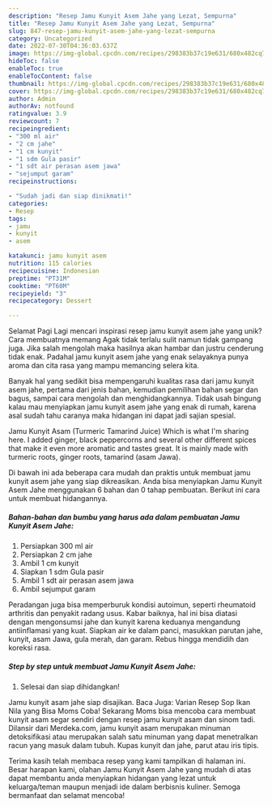 ```yaml
---
description: "Resep Jamu Kunyit Asem Jahe yang Lezat, Sempurna"
title: "Resep Jamu Kunyit Asem Jahe yang Lezat, Sempurna"
slug: 847-resep-jamu-kunyit-asem-jahe-yang-lezat-sempurna
category: Uncategorized
date: 2022-07-30T04:36:03.637Z
image: https://img-global.cpcdn.com/recipes/298383b37c19e631/680x482cq70/jamu-kunyit-asem-jahe-foto-resep-utama.jpg
hideToc: false
enableToc: true
enableTocContent: false
thumbnail: https://img-global.cpcdn.com/recipes/298383b37c19e631/680x482cq70/jamu-kunyit-asem-jahe-foto-resep-utama.jpg
cover: https://img-global.cpcdn.com/recipes/298383b37c19e631/680x482cq70/jamu-kunyit-asem-jahe-foto-resep-utama.jpg
author: Admin
authorAv: notfound
ratingvalue: 3.9
reviewcount: 7
recipeingredient:
- "300 ml air"
- "2 cm jahe"
- "1 cm kunyit"
- "1 sdm Gula pasir"
- "1 sdt air perasan asem jawa"
- "sejumput garam"
recipeinstructions:

- "Sudah jadi dan siap dinikmati!"
categories:
- Resep
tags:
- jamu
- kunyit
- asem

katakunci: jamu kunyit asem 
nutrition: 115 calories
recipecuisine: Indonesian
preptime: "PT31M"
cooktime: "PT60M"
recipeyield: "3"
recipecategory: Dessert

---
```



Selamat Pagi Lagi mencari inspirasi resep jamu kunyit asem jahe yang unik? Cara membuatnya memang Agak tidak terlalu sulit namun tidak gampang juga. Jika salah mengolah maka hasilnya akan hambar dan justru cenderung tidak enak. Padahal jamu kunyit asem jahe yang enak selayaknya punya aroma dan cita rasa yang mampu memancing selera kita.


Banyak hal yang sedikit bisa mempengaruhi kualitas rasa dari jamu kunyit asem jahe, pertama dari jenis bahan, kemudian pemilihan bahan segar dan bagus, sampai cara mengolah dan menghidangkannya. Tidak usah bingung kalau mau menyiapkan jamu kunyit asem jahe yang enak di rumah, karena asal sudah tahu caranya maka hidangan ini dapat jadi sajian spesial.

Jamu Kunyit Asam (Turmeric Tamarind Juice) Which is what I&#39;m sharing here. I added ginger, black peppercorns and several other different spices that make it even more aromatic and tastes great. It is mainly made with turmeric roots, ginger roots, tamarind (asam Jawa).


Di bawah ini ada beberapa cara mudah dan praktis untuk membuat jamu kunyit asem jahe yang siap dikreasikan. Anda bisa menyiapkan Jamu Kunyit Asem Jahe menggunakan 6 bahan dan 0 tahap pembuatan. Berikut ini cara untuk membuat hidangannya.

<!--inarticleads1-->

##### Bahan-bahan dan bumbu yang harus ada dalam pembuatan Jamu Kunyit Asem Jahe:

1. Persiapkan 300 ml air
1. Persiapkan 2 cm jahe
1. Ambil 1 cm kunyit
1. Siapkan 1 sdm Gula pasir
1. Ambil 1 sdt air perasan asem jawa
1. Ambil sejumput garam


Peradangan juga bisa memperburuk kondisi autoimun, seperti rheumatoid arthritis dan penyakit radang usus. Kabar baiknya, hal ini bisa diatasi dengan mengonsumsi jahe dan kunyit karena keduanya mengandung antiinflamasi yang kuat. Siapkan air ke dalam panci, masukkan parutan jahe, kunyit, asam Jawa, gula merah, dan garam. Rebus hingga mendidih dan koreksi rasa. 

<!--inarticleads2-->

##### Step by step untuk membuat Jamu Kunyit Asem Jahe:


1. Selesai dan siap dihidangkan!

Jamu kunyit asam jahe siap disajikan. Baca Juga: Varian Resep Sop Ikan Nila yang Bisa Moms Coba! Sekarang Moms bisa mencoba cara membuat kunyit asam segar sendiri dengan resep jamu kunyit asam dan sinom tadi. Dilansir dari Merdeka.com, jamu kunyit asam merupakan minuman detoksifikasi atau merupakan salah satu minuman yang dapat menetralkan racun yang masuk dalam tubuh. Kupas kunyit dan jahe, parut atau iris tipis. 

Terima kasih telah membaca resep yang kami tampilkan di halaman ini. Besar harapan kami, olahan Jamu Kunyit Asem Jahe yang mudah di atas dapat membantu anda menyiapkan hidangan yang lezat untuk keluarga/teman maupun menjadi ide dalam berbisnis kuliner. Semoga bermanfaat dan selamat mencoba!

